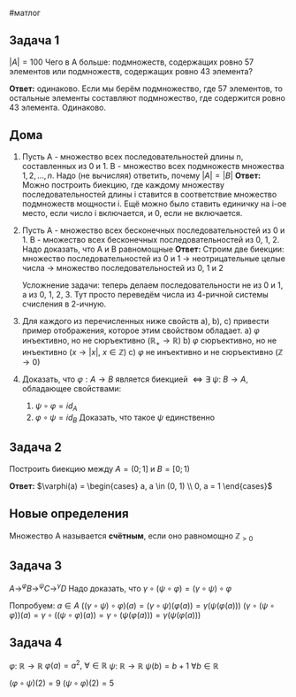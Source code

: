 #матлог 
## Задача 1
$|A| = 100$
Чего в A больше: подмножеств, содержащих ровно 57 элементов или подмножеств, содержащих ровно 43 элемента?

**Ответ:** одинаково. Если мы берём подмножество, где 57 элементов, то остальные элементы составляют подмножество, где содержится ровно 43 элемента. Одинаково.

## Дома
1. Пусть A - множество всех последовательностей длины n, составленных из 0 и 1. B - множество всех подмножеств множества ${1, 2, \dots, n}$. Надо (не вычисляя) ответить, почему $|A| = |B|$
	**Ответ:** Можно построить биекцию, где каждому множеству последовательностей длины i ставится в соответствие множество подмножеств мощности i. Ещё можно было ставить единичку на i-ое место, если число i включается, и 0, если не включается.
2. Пусть A - множество всех бесконечных последовательностей из 0 и 1. B - множество всех бесконечных последовательностей из 0, 1, 2. Надо доказать, что A и B равномощные
	**Ответ:** Строим две биекции: множество последовательностей из 0 и 1 $\to$ неотрицательные целые числа $\to$ множество последовательностей из 0, 1 и 2 
	
	Усложнение задачи: теперь делаем последовательности не из 0 и 1, а из 0, 1, 2, 3. Тут просто переведём числа из 4-ричной системы счисления в 2-ичную.
1. Для каждого из перечисленных ниже свойств a), b), c) привести пример отображения, которое этим свойством обладает.
	a) $\varphi$ инъективно, но не сюръективно ($\mathbb{R_{+}} \to \mathbb{R}$)
	b) $\varphi$ сюръективно, но не инъективно ($x \to |x|, \ x \in \mathbb{Z}$)
	c) $\varphi$ не инъективно и не сюръективно ($\mathbb{Z} \to 0$)
4. Доказать, что $\varphi: A \to B$ является биекцией $\iff \exists \ \psi: \ B \to A$, обладающее свойствами: 
	1. $\psi \circ \varphi = id_A$
	2. $\varphi \circ \psi = id_B$
	Доказать, что такое $\psi$ единственно

## Задача 2
Построить биекцию между $A = (0; 1]$ и $B = [0; 1)$

**Ответ:** $\varphi(a) = \begin{cases} a, a \in (0, 1) \\ 0, a = 1 \end{cases}$

## Новые определения
Множество A называется **счётным**, если оно равномощно $\mathbb{Z}_{> 0}$

## Задача 3
$A \to^{\varphi} B \to^{\psi} C \to^{\gamma} D$
Надо доказать, что $\gamma \circ (\psi \circ \varphi) = (\gamma \circ \psi) \circ \varphi$

Попробуем:
$a \in A$
$((\gamma \circ \psi) \circ \varphi)(a) = (\gamma \circ \psi)(\varphi(a)) = \gamma(\psi(\varphi(a)))$
$(\gamma \circ (\psi \circ \varphi))(a) = \gamma \circ ((\psi \circ \varphi)(a)) = \gamma \circ (\psi(\varphi(a))) = \gamma(\psi(\varphi(a)))$

## Задача 4
$\varphi: \ \mathbb{R} \to \mathbb{R}$
$\varphi(a) = a^2, \ \forall \in \mathbb{R}$
$\psi: \ \mathbb{R} \to \mathbb{R}$
$\psi(b) = b + 1 \ \forall b \in \mathbb{R}$

$(\varphi \circ \psi)(2) = 9$
$(\psi \circ \varphi)(2) = 5$